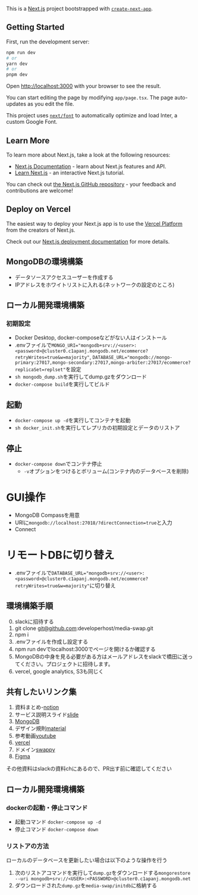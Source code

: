 This is a [Next.js](https://nextjs.org/) project bootstrapped with [`create-next-app`](https://github.com/vercel/next.js/tree/canary/packages/create-next-app).

## Getting Started

First, run the development server:

```bash
npm run dev
# or
yarn dev
# or
pnpm dev
```

Open [http://localhost:3000](http://localhost:3000) with your browser to see the result.

You can start editing the page by modifying `app/page.tsx`. The page auto-updates as you edit the file.

This project uses [`next/font`](https://nextjs.org/docs/basic-features/font-optimization) to automatically optimize and load Inter, a custom Google Font.

## Learn More

To learn more about Next.js, take a look at the following resources:

- [Next.js Documentation](https://nextjs.org/docs) - learn about Next.js features and API.
- [Learn Next.js](https://nextjs.org/learn) - an interactive Next.js tutorial.

You can check out [the Next.js GitHub repository](https://github.com/vercel/next.js/) - your feedback and contributions are welcome!

## Deploy on Vercel

The easiest way to deploy your Next.js app is to use the [Vercel Platform](https://vercel.com/new?utm_medium=default-template&filter=next.js&utm_source=create-next-app&utm_campaign=create-next-app-readme) from the creators of Next.js.

Check out our [Next.js deployment documentation](https://nextjs.org/docs/deployment) for more details.

## MongoDBの環境構築

- データソースアクセスユーザーを作成する
- IPアドレスをホワイトリストに入れる(ネットワークの設定のところ)

## ローカル開発環境構築

### 初期設定

- Docker Desktop, docker-composeなどがない人はインストール
- .envファイルで`MONGO_URI="mongodb+srv://<user>:<password>@cluster0.c1apanj.mongodb.net/ecommerce?retryWrites=true&w=majority"`, `DATABASE_URL="mongodb://mongo-primary:27017,mongo-secondary:27017,mongo-arbiter:27017/ecommerce?replicaSet=replset"`を設定
- `sh mongodb_dump.sh`を実行してdump.gzをダウンロード
- `docker-compose build`を実行してビルド

## 起動

- `docker-compose up -d`を実行してコンテナを起動
- `sh docker_init.sh`を実行してレプリカの初期設定とデータのリストア

## 停止

- `docker-compose down`でコンテナ停止
  - `-v`オプションをつけるとボリューム(コンテナ内のデータベースを削除)

# GUI操作

- MongoDB Compassを用意
- URIに`mongodb://localhost:27018/?directConnection=true`と入力
- Connect

# リモートDBに切り替え

- .envファイルで`DATABASE_URL="mongodb+srv://<user>:<password>@cluster0.c1apanj.mongodb.net/ecommerce?retryWrites=true&w=majority"`に切り替え

## 環境構築手順

0. slackに招待する
1. git clone git@github.com:developerhost/media-swap.git
2. npm i
3. .envファイルを作成し設定する
4. npm run devでlocalhost:3000でページを開けるか確認する
5. MongoDBの中身を見る必要がある方はメールアドレスをslackで橋田に送ってください。プロジェクトに招待します。
6. vercel, google analytics, S3も同じく

## 共有したいリンク集

1. 資料まとめ-[notion](https://ring-brand-8a1.notion.site/web-a21f7d21402e4837bee9dc095379d784?pvs=4)
2. サービス説明スライド[slide](https://docs.google.com/presentation/d/1bpopnTWIMddWTKF0L7PbIC5OX9K09WoX1sfmDqGdR6c/edit?usp=sharing)
3. [MongoDB](https://cloud.mongodb.com/v2/650570ecc24c6674dfe276c1#/overview)
4. デザイン規則[material](https://m3.material.io/components/buttons/overview)
5. 参考動画[youtube](https://www.youtube.com/watch?v=PGPGcKBpAk8&t=18s)
6. [vercel](https://vercel.com/dirtyman69/media-swap)
7. ドメイン[swappy](https://www.swappy.jp/)
8. [Figma](https://www.figma.com/file/hGDNS4SqUcCFPEO7QktPpm/Untitled?type=design&node-id=0-1&mode=design&t=RXinljJlgKGIVOjm-0)

その他資料はslackの資料chにあるので、PR出す前に確認してください
## ローカル開発環境構築
### dockerの起動・停止コマンド
- 起動コマンド `docker-compose up -d`
- 停止コマンド `docker-compose down`
### リストアの方法
ローカルのデータベースを更新したい場合は以下のような操作を行う
1. 次のリストアコマンドを実行して`dump.gz`をダウンロードする`mongorestore --uri mongodb+srv://<USER>:<PASSWORD>@cluster0.c1apanj.mongodb.net`
2. ダウンロードされた`dump.gz`を`media-swap/initdb`に格納する
